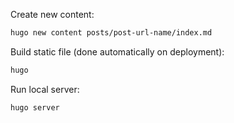 Create new content:

```bash
hugo new content posts/post-url-name/index.md
```

Build static file (done automatically on deployment):

```bash
hugo
```

Run local server:

```bash
hugo server
```

